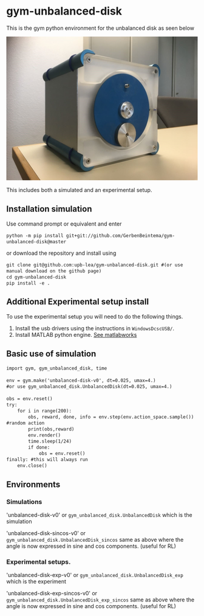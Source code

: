 # gym-unbalanced-disk

This is the gym python environment for the unbalanced disk as seen below

![Setup](UnbalancedDisc1.jpg)

This includes both a simulated and an experimental setup. 

## Installation simulation

Use command prompt or equivalent and enter

```
python -m pip install git+git://github.com/GerbenBeintema/gym-unbalanced-disk@master
```

or download the repository and install using

```
git clone git@github.com:upb-lea/gym-unbalanced-disk.git #(or use manual download on the github page)
cd gym-unbalanced-disk
pip install -e .
```

## Additional Experimental setup install

To use the experimental setup you will need to do the following things.

1. Install the usb drivers using the instructions in `WindowsDcscUSB/`. 
2. Install MATLAB python engine. [See matlabworks](https://nl.mathworks.com/help/matlab/matlab_external/install-the-matlab-engine-for-python.html)

## Basic use of simulation

```
import gym, gym_unbalanced_disk, time

env = gym.make('unbalanced-disk-v0', dt=0.025, umax=4.) 
#or use gym_unbalanced_disk.UnbalancedDisk(dt=0.025, umax=4.)

obs = env.reset()
try:
    for i in range(200):
        obs, reward, done, info = env.step(env.action_space.sample()) #random action
        print(obs,reward)
        env.render()
        time.sleep(1/24)
        if done:
            obs = env.reset()
finally: #this will always run
    env.close()
```

## Environments

### Simulations

'unbalanced-disk-v0' or `gym_unbalanced_disk.UnbalancedDisk` which is the simulation

'unbalanced-disk-sincos-v0' or `gym_unbalanced_disk.UnbalancedDisk_sincos` same as above where the angle is now expressed in sine and cos components. (useful for RL)

### Experimental setups.

'unbalanced-disk-exp-v0' or `gym_unbalanced_disk.UnbalancedDisk_exp` which is the experiment

'unbalanced-disk-exp-sincos-v0' or `gym_unbalanced_disk.UnbalancedDisk_exp_sincos` same as above where the angle is now expressed in sine and cos components. (useful for RL)
